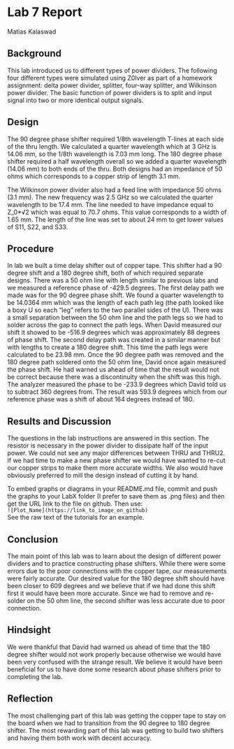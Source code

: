 # Lab 7 Report
Matias Kalaswad

## Background
This lab introduced us to different types of power dividers. The following four different types were simulated using Z0lver as part of a homework assignment: delta power divider, splitter, four-way splitter, and Wilkinson power divider. The basic function of power dividers is to split and input signal into two or more identical output signals.

## Design
The 90 degree phase shifter required 1/8th wavelength T-lines at each side of the thru length. We calculated a quarter wavelength which at 3 GHz is 14.06 mm, so the 1/8th wavelength is 7.03 mm long. The 180 degree phase shifter required a half wavelength overall so we added a quarter wavelength (14.06 mm) to both ends of the thru. Both designs had an impedance of 50 ohms which corresponds to a copper strip of length 3.1 mm.

The Wilkinson power divider also had a feed line with impedance 50 ohms (3.1 mm). The new frequency was 2.5 GHz so we calculated the quarter wavelength to be 17.4 mm. The line needed to have impedance equal to Z_0*√2 which was equal to 70.7 ohms. This value corresponds to a width of 1.65 mm. The length of the line was set to about 24 mm to get lower values of S11, S22, and S33.

## Procedure
In lab we built a time delay shifter out of copper tape. This shifter had a 90 degree shift and a 180 degree shift, both of which required separate designs. There was a 50 ohm line with length similar to previous labs and we measured a reference phase of -429.5 degrees. The first delay path we made was for the 90 degree phase shift. We found a quarter wavelength to be 14.0364 mm which was the length of each path leg (the path looked like a boxy U so each “leg” refers to the two parallel sides of the U). There was a small separation between the 50 ohm line and the path legs so we had to solder across the gap to connect the path legs. When David measured our shift it showed to be -516.9 degrees which was approximately 88 degrees of phase shift.  The second delay path was created in a similar manner but with lengths to create a 180 degree shift. This time the path legs were calculated to be 23.98 mm.  Once the 90 degree path was removed and the 180 degree path soldered onto the 50 ohm line, David once again measured the phase shift.  He had warned us ahead of time that the result would not be correct because there was a discontinuity when the shift was this high.  The analyzer measured the phase to be -233.9 degrees which David told us to subtract 360 degrees from.  The result was 593.9 degrees which from our reference phase was a shift of about 164 degrees instead of 180.

## Results and Discussion
The questions in the lab instructions are answered in this section.  The resistor is necessary in the power divider to dissipate half of the input power. We could not see any major differences between THRU and THRU2. If we had time to make a new phase shifter we would have wanted to re-cut our copper strips to make them more accurate widths.  We also would have obviously preferred to mill the design instead of cutting it by hand.

To embed graphs or diagrams in your README.md file, commit and push the graphs to your LabX folder (I prefer to save them as .png files) and then get the URL link to the file on github. Then use: <br>
`![Plot_Name](https://link_to_image_on_github)` <br>
See the raw text of the tutorials for an example.

## Conclusion
The main point of this lab was to learn about the design of different power dividers and to practice constructing phase shifters.  While there were some errors due to the poor connections with the copper tape, our measurements were fairly accurate.  Our desired value for the 180 degree shift should have been closer to 609 degrees and we believe that if we had done this shift first it would have been more accurate.  Since we had to remove and re-solder on the 50 ohm line, the second shifter was less accurate due to poor connection.

## Hindsight
We were thankful that David had warned us ahead of time that the 180 degree shifter would not work properly because otherwise we would have been very confused with the strange result. We believe it would have been beneficial for us to have done some research about phase shifters prior to completing the lab.

## Reflection
The most challenging part of this lab was getting the copper tape to stay on the board when we had to transition from the 90 degree to 180 degree shifter. The most rewarding part of this lab was getting to build two shifters and having them both work with decent accuracy.
